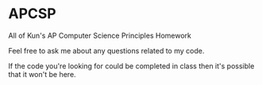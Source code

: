 # APCSP
All of Kun's AP Computer Science Principles Homework

Feel free to ask me about any questions related to my code.

If the code you're looking for could be completed in class then it's possible that it won't be here.
